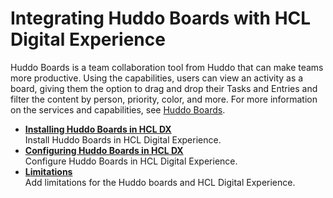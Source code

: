 # Integrating Huddo Boards with HCL Digital Experience

Huddo Boards is a team collaboration tool from Huddo that can make teams more productive.  Using the capabilities, users can view an activity as a board, giving them the option to drag and drop their Tasks and Entries and filter the content by person, priority, color, and more. For more information on the services and capabilities, see [Huddo Boards](https://www.huddo.com/boards).

-   **[Installing Huddo Boards in HCL DX](Install_huddo_boards.md)**  
Install Huddo Boards in HCL Digital Experience.
-   **[Configuring Huddo Boards in HCL DX](Configuration_huddo_boards.md)**  
Configure Huddo Boards in HCL Digital Experience.
-   **[Limitations](limitations.md)**  
Add limitations for the Huddo boards and HCL Digital Experience.